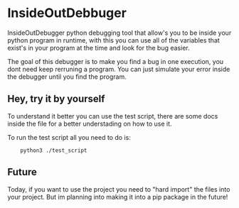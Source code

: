 # InsideOutDebbuger

InsideOutDebugger python debugging tool that allow's you to be inside your python program in runtime, with this you can use all of the variables that exist's in your program at the time and look for the bug easier.

The goal of this debugger is to make you find a bug in one execution, you dont need keep rerruning a program.
You can just simulate your error inside the debugger until you find the program.


## Hey, try it by yourself
To understand it better you can use the test script, there are some docs inside the file for a better understading on how to use it.

To run the test script all you need to do is:
```
    python3 ./test_script
```

## Future

Today, if you want to use the project you need to "hard import" the files into your project. But im planning into making it into a pip package in the future!
